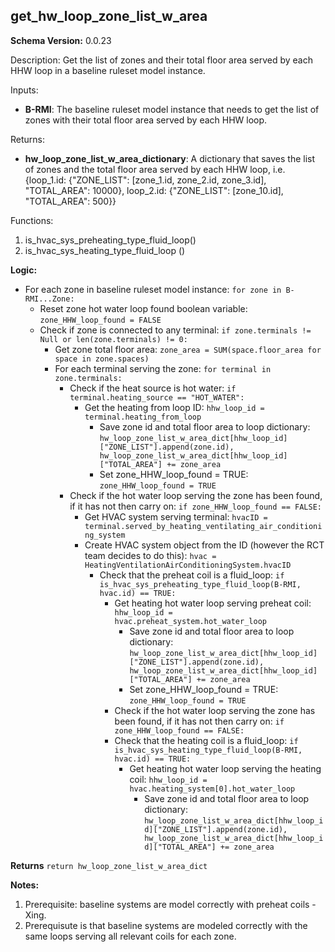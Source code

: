 
## get_hw_loop_zone_list_w_area

**Schema Version:** 0.0.23

Description: Get the list of zones and their total floor area served by each HHW loop in a baseline ruleset model instance.  

Inputs:  
- **B-RMI**: The baseline ruleset model instance that needs to get the list of zones with their total floor area served by each HHW loop.

Returns: 
- **hw_loop_zone_list_w_area_dictionary**: A dictionary that saves the list of zones and the total floor area served by each HHW loop, i.e. {loop_1.id: {"ZONE_LIST": [zone_1.id, zone_2.id, zone_3.id], "TOTAL_AREA": 10000}, loop_2.id: {"ZONE_LIST": [zone_10.id], "TOTAL_AREA": 500}}

Functions:  
1. is_hvac_sys_preheating_type_fluid_loop() 
2. is_hvac_sys_heating_type_fluid_loop ()


**Logic:**   

- For each zone in baseline ruleset model instance: `for zone in B-RMI...Zone:`
  - Reset zone hot water loop found boolean variable: `zone_HHW_loop_found = FALSE`  
  - Check if zone is connected to any terminal: `if zone.terminals != Null or len(zone.terminals) != 0:`
    - Get zone total floor area: `zone_area = SUM(space.floor_area for space in zone.spaces)`
    - For each terminal serving the zone: `for terminal in zone.terminals:`
      - Check if the heat source is hot water: `if terminal.heating_source == "HOT_WATER":`  
        - Get the heating from loop ID: `hhw_loop_id = terminal.heating_from_loop`
          - Save zone id and total floor area to loop dictionary: `hw_loop_zone_list_w_area_dict[hhw_loop_id]["ZONE_LIST"].append(zone.id), hw_loop_zone_list_w_area_dict[hhw_loop_id]["TOTAL_AREA"] += zone_area`
          - Set zone_HHW_loop_found = TRUE: `zone_HHW_loop_found = TRUE`  
      - Check if the hot water loop serving the zone has been found, if it has not then carry on: `if zone_HHW_loop_found == FALSE:`
        - Get HVAC system serving terminal: `hvacID = terminal.served_by_heating_ventilating_air_conditioning_system`
        - Create HVAC system object from the ID (however the RCT team decides to do this): `hvac = HeatingVentilationAirConditioningSystem.hvacID`
          - Check that the preheat coil is a fluid_loop: `if is_hvac_sys_preheating_type_fluid_loop(B-RMI, hvac.id) == TRUE:`   
            - Get heating hot water loop serving preheat coil: `hhw_loop_id = hvac.preheat_system.hot_water_loop`
              - Save zone id and total floor area to loop dictionary: `hw_loop_zone_list_w_area_dict[hhw_loop_id]["ZONE_LIST"].append(zone.id), hw_loop_zone_list_w_area_dict[hhw_loop_id]["TOTAL_AREA"] += zone_area`
              - Set zone_HHW_loop_found = TRUE: `zone_HHW_loop_found = TRUE`  
            - Check if the hot water loop serving the zone has been found, if it has not then carry on: `if zone_HHW_loop_found == FALSE:`
            - Check that the heating coil is a fluid_loop: `if is_hvac_sys_heating_type_fluid_loop(B-RMI, hvac.id) == TRUE:`   
               - Get heating hot water loop serving the heating coil: `hhw_loop_id = hvac.heating_system[0].hot_water_loop`
                 - Save zone id and total floor area to loop dictionary: `hw_loop_zone_list_w_area_dict[hhw_loop_id]["ZONE_LIST"].append(zone.id), hw_loop_zone_list_w_area_dict[hhw_loop_id]["TOTAL_AREA"] += zone_area`

**Returns** `return hw_loop_zone_list_w_area_dict`  

**Notes:**

1. Prerequisite: baseline systems are model correctly with preheat coils - Xing.
2. Prerequisute is that baseline systems are modeled correctly with the same loops serving all relevant coils for each zone. 
